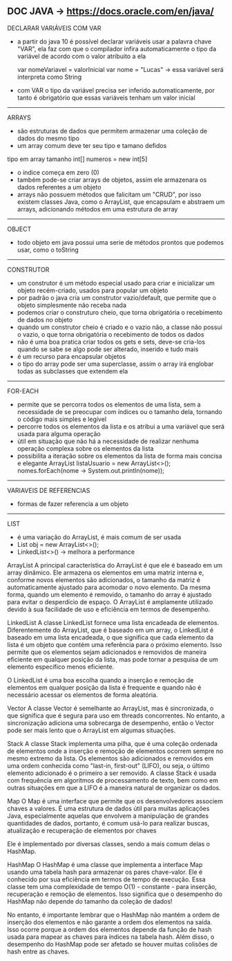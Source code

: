 DOC JAVA -> https://docs.oracle.com/en/java/
------------------------------------------------------------------------------------------------------------------------
DECLARAR VARIÁVEIS COM VAR
 
 - a partir do java 10 é possível declarar variáveis usar a palavra chave "VAR", ela faz com que o compilador infira
    automaticamente o tipo da variável de acordo com o valor atribuito a ela

    var nomeVariavel = valorInicial
    var nome = "Lucas" -> essa variável será interpreta como String

 - com VAR o tipo da variável precisa ser inferido automaticamente, por tanto é obrigatório que essas variáveis tenham
    um valor inicial
------------------------------------------------------------------------------------------------------------------------
 ARRAYS
 
 - são estruturas de dados que permitem armazenar uma coleção de dados do mesmo tipo
 - um array comum deve ter seu tipo e tamano defidos

  tipo em array          tamanho
    int[] numeros = new int[5]

 - o indice começa em zero (0)
 - também pode-se criar arrays de objetos, assim ele armazenara os dados referentes a um objeto
 - arrays não possuem métodos que falicitam um "CRUD", por isso existem classes Java, como o ArrayList, que encapsulam
    e abstraem um arrays, adicionando métodos em uma estrutura de array
------------------------------------------------------------------------------------------------------------------------
OBJECT

- todo objeto em java possui uma serie de métodos prontos que podemos usar, como o toString
------------------------------------------------------------------------------------------------------------------------
CONSTRUTOR

- um construtor é um método especial usado para criar e inicializar um objeto recém-criado, usados para popular um objeto
- por padrão o java cria um construtor vazio/default, que permite que o objeto simplesmente não receba nada
- podemos criar o construturo cheio, que torna obrigatória o recebimento de dados no objeto
- quando um construtor cheio é criado e o vazio não, a classe não possui o vazio, o que torna obrigatória o recebimento de todos os dados
- não é uma boa pratica criar todos os gets e sets, deve-se cria-los quando se sabe se algo pode ser alterado, inserido e tudo mais
- é um recurso para encapsular objetos
- o tipo do array pode ser uma superclasse, assim o array irá englobar todas as subclasses que extendem ela
------------------------------------------------------------------------------------------------------------------------
FOR-EACH

- permite que se percorra todos os elementos de uma lista, sem a necessidade de se preocupar com índices ou o tamanho dela, tornando o código mais simples e legível
- percorre todos os elementos da lista e os atribui a uma variável que será usada para alguma operação
- útil em situação que não há a necessidade de realizar nenhuma operação complexa sobre os elementos da lista
- possibilita a iteração sobre os elementos da lista de forma mais concisa e elegante
  ArrayList<Trabalho> listaUsuario = new ArrayList<>();
  nomes.forEach(nome -> System.out.println(nome));
------------------------------------------------------------------------------------------------------------------------
VARIAVEIS DE REFERENCIAS
- formas de fazer referencia a um objeto
------------------------------------------------------------------------------------------------------------------------
LIST
- é uma variação do ArrayList, é mais comum de ser usada
- List<Objeto> obj = new ArrayList<>();
- LinkedList<>() -> melhora a performance

ArrayList
A principal característica do ArrayList é que ele é baseado em um array dinâmico. Ele armazena os elementos em uma matriz interna e, conforme novos elementos são adicionados, o tamanho da matriz é automaticamente ajustado para acomodar o novo elemento. Da mesma forma, quando um elemento é removido, o tamanho do array é ajustado para evitar o desperdício de espaço. O ArrayList é amplamente utilizado devido à sua facilidade de uso e eficiência em termos de desempenho.

LinkedList
A classe LinkedList fornece uma lista encadeada de elementos. Diferentemente do ArrayList, que é baseado em um array, o LinkedList é baseado em uma lista encadeada, o que significa que cada elemento da lista é um objeto que contém uma referência para o próximo elemento. Isso permite que os elementos sejam adicionados e removidos de maneira eficiente em qualquer posição da lista, mas pode tornar a pesquisa de um elemento específico menos eficiente.

O LinkedList é uma boa escolha quando a inserção e remoção de elementos em qualquer posição da lista é frequente e quando não é necessário acessar os elementos de forma aleatória.

Vector
A classe Vector é semelhante ao ArrayList, mas é sincronizada, o que significa que é segura para uso em threads concorrentes. No entanto, a sincronização adiciona uma sobrecarga de desempenho, então o Vector pode ser mais lento que o ArrayList em algumas situações.

Stack
A classe Stack implementa uma pilha, que é uma coleção ordenada de elementos onde a inserção e remoção de elementos ocorrem sempre no mesmo extremo da lista. Os elementos são adicionados e removidos em uma ordem conhecida como "last-in, first-out" (LIFO), ou seja, o último elemento adicionado é o primeiro a ser removido. A classe Stack é usada com frequência em algoritmos de processamento de texto, bem como em outras situações em que a LIFO é a maneira natural de organizar os dados.

Map
O Map é uma interface que permite que os desenvolvedores associem chaves a valores. É uma estrutura de dados útil para muitas aplicações Java, especialmente aquelas que envolvem a manipulação de grandes quantidades de dados, portanto, é comum usá-lo para realizar buscas, atualização e recuperação de elementos por chaves

Ele é implementado por diversas classes, sendo a mais comum delas o HashMap.

HashMap
O HashMap é uma classe que implementa a interface Map usando uma tabela hash para armazenar os pares chave-valor. Ele é conhecido por sua eficiência em termos de tempo de execução. Essa classe tem uma complexidade de tempo O(1) - constante - para inserção, recuperação e remoção de elementos. Isso significa que o desempenho do HashMap não depende do tamanho da coleção de dados!

No entanto, é importante lembrar que o HashMap não mantém a ordem de inserção dos elementos e não garante a ordem dos elementos na saída. Isso ocorre porque a ordem dos elementos depende da função de hash usada para mapear as chaves para índices na tabela hash. Além disso, o desempenho do HashMap pode ser afetado se houver muitas colisões de hash entre as chaves.

